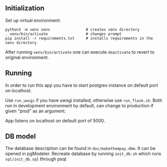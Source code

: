 ## Initialization
Set up virtual environment:

```
python3 -m venv venv                # creates venv directory
. venv/bin/activate                 # changes prompt
pip install -r requirements.txt     # installs requirements in the venv directory
```

After running ```venv/bin/activate``` one can execute ```deactivate``` to revert to original environment.

## Running
In order to run this app you have to start postgres instance on default port on localhost.

Use ```run_uwsgi``` if you have uwsgi installed, otherwise use ```run_flask.sh```. Both run in development environment by default, can change to production if given "prod" as an argument.

App listens on localhost on default port of 5000.

## DB model
The database description can be found in ```doc/makethempay.dbm```. It can be opened in pgModeler.
Recreate database by running ```init_db.sh``` which runs ```sql/init_db.sql``` through psql.
